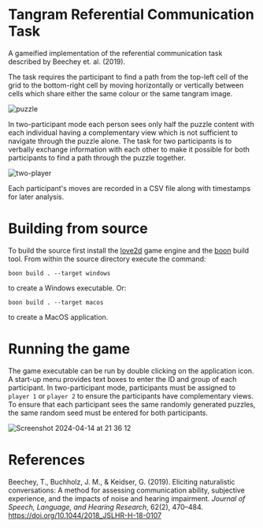 # Tangram Referential Communication Task

A gameified implementation of the referential communication task described by Beechey et. al. (2019).

The task requires the participant to find a path from the top-left cell of the grid to the bottom-right cell by moving horizontally or vertically between cells which share either the same colour or the same tangram image.

![puzzle](https://github.com/timbeechey/tangram/assets/66388815/21720f9b-eb8e-4a1f-8d10-e77d3640e9ba)

In two-participant mode each person sees only half the puzzle content with each individual having a complementary view which is not sufficient to navigate through the puzzle alone. The task for two participants is to verbally exchange information with each other to make it possible for both participants to find a path through the puzzle together.

![two-player](https://github.com/timbeechey/tangram/assets/66388815/0042c4f3-3bbd-4830-92db-cb86d721d880)

Each participant's moves are recorded in a CSV file along with timestamps for later analysis.

# Building from source

To build the source first install the [love2d](https://www.love2d.org/) game engine and the [boon](https://github.com/camchenry/boon) build tool. From within the source directory execute the command:

```
boon build . --target windows
```

to create a Windows executable. Or:

```
boon build . --target macos
```

to create a MacOS application.

# Running the game

The game executable can be run by double clicking on the application icon. A start-up menu provides text boxes to enter the ID and group of each participant. In two-participant mode, participants must be assigned to `player 1` or `player 2` to ensure the participants have complementary views. To ensure that each participant sees the same randomly generated puzzles, the same random seed must be entered for both participants.

![Screenshot 2024-04-14 at 21 36 12](https://github.com/timbeechey/tangram/assets/66388815/962270db-39d4-4894-ab71-e0a9eb705d5d)

# References

Beechey, T., Buchholz, J. M., & Keidser, G. (2019). Eliciting naturalistic conversations: A method for assessing communication ability, subjective experience, and the impacts of noise and hearing impairment. _Journal of Speech, Language, and Hearing Research_, 62(2), 470–484. https://doi.org/10.1044/2018_JSLHR-H-18-0107
